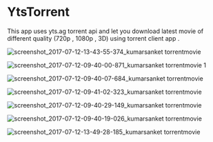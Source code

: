 # YtsTorrent
This app uses yts.ag torrent api and let you download latest movie of different quality
(720p , 1080p , 3D) using torrent client app . 


![screenshot_2017-07-12-13-43-55-374_kumarsanket torrentmovie](https://user-images.githubusercontent.com/22784462/28108176-410c0ad2-6708-11e7-9fec-dbde68f0b873.png)

![screenshot_2017-07-12-09-40-00-871_kumarsanket torrentmovie 1](https://user-images.githubusercontent.com/22784462/28108300-a3f84228-6708-11e7-9701-d484c2e00d32.png)

![screenshot_2017-07-12-09-40-07-684_kumarsanket torrentmovie](https://user-images.githubusercontent.com/22784462/28108316-ab7c134e-6708-11e7-8dc5-0db956cab37f.png)

![screenshot_2017-07-12-09-41-02-323_kumarsanket torrentmovie](https://user-images.githubusercontent.com/22784462/28108342-c2be11ba-6708-11e7-8d86-e351284790cd.png)

![screenshot_2017-07-12-09-40-29-149_kumarsanket torrentmovie](https://user-images.githubusercontent.com/22784462/28108332-b7047bd4-6708-11e7-93e1-fedc1802d712.png)

![screenshot_2017-07-12-09-40-19-026_kumarsanket torrentmovie](https://user-images.githubusercontent.com/22784462/28108338-bbec2318-6708-11e7-9f6c-6e2cc6e2df69.png)






![screenshot_2017-07-12-13-49-28-185_kumarsanket torrentmovie](https://user-images.githubusercontent.com/22784462/28108413-0297e496-6709-11e7-9489-cb4d99228ea8.png)





